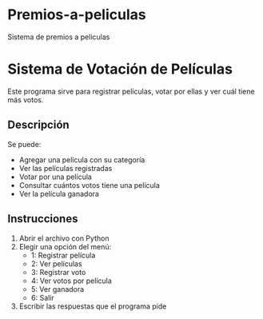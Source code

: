 # Premios-a-peliculas
Sistema de premios a peliculas 
# Sistema de Votación de Películas

Este programa sirve para registrar películas, votar por ellas y ver cuál tiene más votos.

## Descripción

Se puede:
- Agregar una película con su categoría
- Ver las películas registradas
- Votar por una película
- Consultar cuántos votos tiene una película
- Ver la película ganadora

## Instrucciones

1. Abrir el archivo con Python
2. Elegir una opción del menú:
   - 1: Registrar película
   - 2: Ver películas
   - 3: Registrar voto
   - 4: Ver votos por película
   - 5: Ver ganadora
   - 6: Salir
3. Escribir las respuestas que el programa pide
